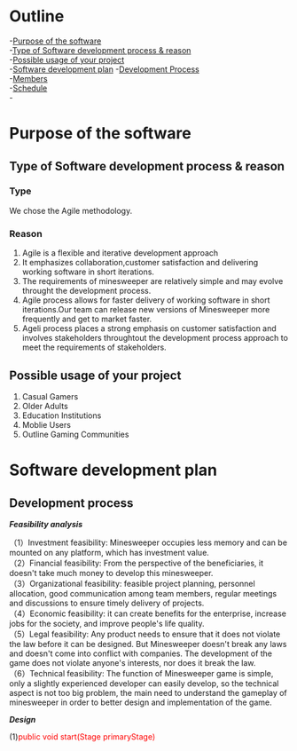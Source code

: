 # Outline
-[Purpose of the software](#Purpose-of-the-software)  
    -[Type of Software development process & reason](##Type-of-Software-development-process-&-reason)  
    -[Possible usage of your project](##Possible-usage-of-your-project)  
-[Software development plan](#Software-development-plan)
    -[Development Process](##Development-Process)  
    -[Members](##Menbers)  
    -[Schedule](##Schedule)  
    -



# Purpose of the software
## Type of Software development process & reason
### Type
We chose the Agile methodology.
### Reason
1. Agile is a flexible and iterative development approach  
2. It emphasizes collaboration,customer satisfaction and delivering working software in short iterations.  
3. The requirements of minesweeper are relatively simple and may evolve throught the development process.   
4. Agile process allows for faster delivery of working software in short iterations.Our team can release new versions of Minesweeper more frequently and get to market faster.    
5. Ageli process places a strong emphasis on customer satisfaction and involves stakeholders throughtout the development process approach to meet the requirements of stakeholders.  

## Possible usage of your project
1. Casual Gamers  
2. Older Adults  
3. Education Institutions  
4. Moblie Users  
5. Outline Gaming Communities  

# Software development plan
## Development process
   
 ***Feasibility analysis*** 
 
（1）Investment feasibility: Minesweeper occupies less memory and can be mounted on any platform, which has investment value.  
（2）Financial feasibility: From the perspective of the beneficiaries, it doesn't take much money to develop this minesweeper.  
（3）Organizational feasibility: feasible project planning, personnel allocation, good communication among team members, regular meetings and discussions to ensure timely delivery of projects.  
（4）Economic feasibility: it can create benefits for the enterprise, increase jobs for the society, and improve people's life quality.  
（5）Legal feasibility: Any product needs to ensure that it does not violate the law before it can be designed. But Minesweeper doesn't break any laws and doesn't come into conflict with companies. The development of the game does not violate anyone's interests, nor does it break the law.  
（6）Technical feasibility: The function of Minesweeper game is simple, only a slightly experienced developer can easily develop, so the technical aspect is not too big problem, the main need to understand the gameplay of minesweeper in order to better design and implementation of the game.  

***Design***

(1)<font color = red>public void start(Stage primaryStage)</font>

  
   








